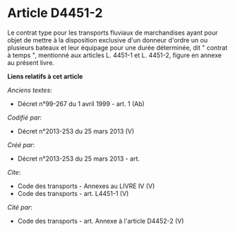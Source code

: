 # Article D4451-2

Le contrat type pour les transports fluviaux de marchandises ayant pour objet de mettre à la disposition exclusive d'un
donneur d'ordre un ou plusieurs bateaux et leur équipage pour une durée déterminée, dit " contrat à temps ", mentionné aux
articles L. 4451-1 et L. 4451-2, figure en annexe au présent livre.

**Liens relatifs à cet article**

_Anciens textes_:

  - Décret n°99-267 du 1 avril 1999 - art. 1 (Ab)

_Codifié par_:

  - Décret n°2013-253 du 25 mars 2013 (V)

_Créé par_:

  - Décret n°2013-253 du 25 mars 2013 - art.

_Cite_:

  - Code des transports -  Annexes au LIVRE IV (V)
  - Code des transports - art. L4451-1 (V)

_Cité par_:

  - Code des transports - art. Annexe à l'article D4452-2 (V)
